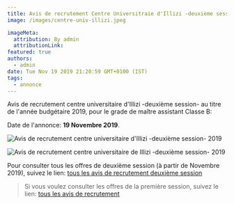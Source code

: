 ```yaml
---
title: Avis de recrutement Centre Universitraie d'Illizi -deuxième session-
image: /images/centre-univ-illizi.jpeg

imageMeta:
  attribution: By admin
  attributionLink:
featured: true
authors:
  - admin
date: Tue Nov 19 2019 21:20:59 GMT+0100 (IST)
tags:
  - annonce
---
```

Avis de recrutement centre universitaire d'Illizi -deuxième session- au titre de l'année budgétaire 2019, pour le grade de maître assistant Classe B:

Date de l'annonce: **19 Novembre 2019**.

![Avis de recrutement centre universitaire d'Illizi -deuxième session- 2019](/images/centre-univ-illizi-deuxieme-session.jpg)

![Avis de recrutement centre universitaire de Illizi -deuxième session- 2019](/images/centre-univ-illizi-deuxieme-session-2.jpg)


Pour consulter tous les offres de deuxième session (à partir de Novembre 2019), suivez le lien: [tous les avis de recrutement deuxième session](/tous-les-avis-de-recrutement-mitre-assistant-classe-b-au-titre-de-l-annee-2019-deuxieme-session/)

>Si vous voulez consulter les offres de la première session, suivez le lien: [tous les avis de recrutement](/tous_les_avis_de_recrutement_annee_budgetaire_2019/)
